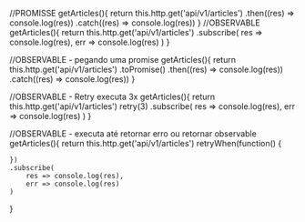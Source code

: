 //PROMISSE
getArticles(){
    return this.http.get('api/v1/articles')
    .then((res) => console.log(res))
    .catch((res) => console.log(res))
}
//OBSERVABLE
getArticles(){
    return this.http.get('api/v1/articles')
    .subscribe(
        res => console.log(res),
        err => console.log(res)
    )
}

//OBSERVABLE - pegando uma promise
getArticles(){
    return this.http.get('api/v1/articles')
    .toPromise()
    .then((res) => console.log(res))
    .catch((res) => console.log(res))
}

//OBSERVABLE - Retry executa 3x
getArticles(){
    return this.http.get('api/v1/articles')
    retry(3)
    .subscribe(
        res => console.log(res),
        err => console.log(res)
    )
}

//OBSERVABLE - executa até retornar erro ou retornar observable
getArticles(){
    return this.http.get('api/v1/articles')
    retryWhen(function() {

    })
    .subscribe(
        res => console.log(res),
        err => console.log(res)
    )
}